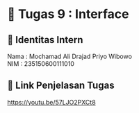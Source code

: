 # 📁 Tugas 9 : Interface

## 👤 Identitas Intern
Nama : Mochamad Ali Drajad Priyo Wibowo          
NIM  : 235150600111010

## 🔗 Link Penjelasan Tugas

https://youtu.be/57LJO2PXCt8

